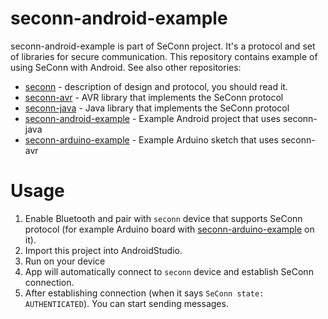 seconn-android-example
===========

seconn-android-example is part of SeConn project. It's a protocol and set of libraries for secure communication. This repository contains example of using SeConn with Android. See also other repositories:

* [seconn](https://github.com/kacperzuk/seconn) - description of design and protocol, you should read it.
* [seconn-avr](https://github.com/kacperzuk/seconn-avr) - AVR library that implements the SeConn protocol
* [seconn-java](https://github.com/kacperzuk/seconn-java) - Java library that implements the SeConn protocol
* [seconn-android-example](https://github.com/kacperzuk/seconn-android-example) - Example Android project that uses seconn-java
* [seconn-arduino-example](https://github.com/kacperzuk/seconn-arduino-example) - Example Arduino sketch that uses seconn-avr

Usage
=====

1. Enable Bluetooth and pair with `seconn` device that supports SeConn protocol (for example Arduino board with [seconn-arduino-example](https://github.com/kacperzuk/seconn-arduino-example) on it).
2. Import this project into AndroidStudio.
3. Run on your device
4. App will automatically connect to `seconn` device and establish SeConn connection.
5. After establishing connection (when it says `SeConn state: AUTHENTICATED`). You can start sending messages.
